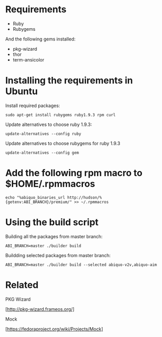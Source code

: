 # Requirements

* Ruby 
* Rubygems

And the following gems installed:

* pkg-wizard
* thor
* term-ansicolor

# Installing the requirements in Ubuntu

Install required packages:

    sudo apt-get install rubygems ruby1.9.3 rpm curl

Update alternatives to choose ruby 1.9.3:

    update-alternatives --config ruby

Update alternatives to choose rubygems for ruby 1.9.3

    update-alternatives --config gem

# Add the following rpm macro to $HOME/.rpmmacros

    echo "%abiquo_binaries_url http://hudson/%{getenv:ABI_BRANCH}/premium/" >> ~/.rpmmacros

# Using the build script

Building all the packages from master branch:

    ABI_BRANCH=master ./builder build

Buildding selected packages from master branch:

    ABI_BRANCH=master ./builder build --selected abiquo-v2v,abiquo-aim


# Related

PKG Wizard

[http://pkg-wizard.frameos.org/]

Mock

[https://fedoraproject.org/wiki/Projects/Mock]



